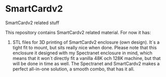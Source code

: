 # SmartCardv2
SmartCardv2 related stuff

This repository contains SmartCardv2 related material. For now it has:

1. STL files for 3D printing of SmartCardv2 enclosure (own design). It´s a tight fit to mount, but sits really nice when done. Please note that this enclosure it designed with my Spectranet enclosure in mind, which means that it won´t directly fit a vanilla 48K och 128K machine, but that will be done in time as well. The Spectranet and SmartCardv2 makes a perfect all-in-one solution, a smooth combo, that has it all.
